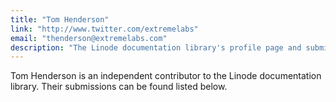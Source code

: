```yaml
---
title: "Tom Henderson"
link: "http://www.twitter.com/extremelabs"
email: "thenderson@extremelabs.com"
description: "The Linode documentation library's profile page and submission listing for Tom Henderson"
---
```


Tom Henderson is an independent contributor to the Linode documentation library. Their submissions can be found listed below.